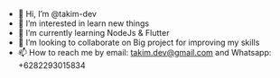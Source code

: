 - 👋 Hi, I’m @takim-dev
- 👀 I’m interested in learn new things
- 🌱 I’m currently learning NodeJs & Flutter
- 💞️ I’m looking to collaborate on Big project for improving my skills
- 📫 How to reach me by email: takim.dev@gmail.com and Whatsapp: +6282293015834

<!---
takim-dev/takim-dev is a ✨ special ✨ repository because its `README.md` (this file) appears on your GitHub profile.
You can click the Preview link to take a look at your changes.
--->
